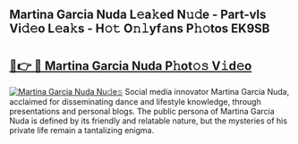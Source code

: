 ## Martina Garcia Nuda L𝚎a𝚔ed N𝚞𝚍e - Part-vls Vi𝚍𝚎o L𝚎a𝚔s - H𝚘𝚝 O𝚗𝚕yf𝚊ns P𝚑𝚘tos EK9SB

# <h2><a href="http://kf5qhoq.oniu.top/?m=Martina+Garcia+Nuda">🔗👉 🔴 Martina Garcia Nuda P𝚑ot𝚘𝚜 V𝚒d𝚎o</a></h2>

[![Martina Garcia Nuda Nu𝚍e𝚜](https://i.imgur.com/0qMVB7G.gif)](http://kf5qhoq.oniu.top/?m=Martina+Garcia+Nuda)
Social media innovator Martina Garcia Nuda, acclaimed for disseminating dance and lifestyle knowledge, through presentations and personal blogs. The public persona of Martina Garcia Nuda is defined by its friendly and relatable nature, but the mysteries of his private life remain a tantalizing enigma.  
